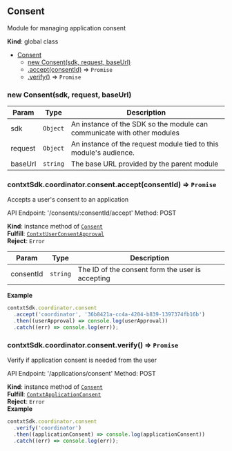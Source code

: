 <a name="Consent"></a>

## Consent
Module for managing application consent

**Kind**: global class  

* [Consent](#Consent)
    * [new Consent(sdk, request, baseUrl)](#new_Consent_new)
    * [.accept(consentId)](#Consent+accept) ⇒ <code>Promise</code>
    * [.verify()](#Consent+verify) ⇒ <code>Promise</code>

<a name="new_Consent_new"></a>

### new Consent(sdk, request, baseUrl)

| Param | Type | Description |
| --- | --- | --- |
| sdk | <code>Object</code> | An instance of the SDK so the module can communicate with other modules |
| request | <code>Object</code> | An instance of the request module tied to this module's audience. |
| baseUrl | <code>string</code> | The base URL provided by the parent module |

<a name="Consent+accept"></a>

### contxtSdk.coordinator.consent.accept(consentId) ⇒ <code>Promise</code>
Accepts a user's consent to an application


API Endpoint: '/consents/:consentId/accept'
Method: POST

**Kind**: instance method of [<code>Consent</code>](#Consent)  
**Fulfill**: [<code>ContxtUserConsentApproval</code>](./Typedefs.md#ContxtUserConsentApproval)  
**Reject**: <code>Error</code>  

| Param | Type | Description |
| --- | --- | --- |
| consentId | <code>string</code> | The ID of the consent form the user is accepting |

**Example**  
```js
contxtSdk.coordinator.consent
  .accept('coordinator', '36b8421a-cc4a-4204-b839-1397374fb16b')
  .then((userApproval) => console.log(userApproval))
  .catch((err) => console.log(err));
```
<a name="Consent+verify"></a>

### contxtSdk.coordinator.consent.verify() ⇒ <code>Promise</code>
Verify if application consent is needed from the user


API Endpoint: '/applications/consent'
Method: POST

**Kind**: instance method of [<code>Consent</code>](#Consent)  
**Fulfill**: [<code>ContxtApplicationConsent</code>](./Typedefs.md#ContxtApplicationConsent)  
**Reject**: <code>Error</code>  
**Example**  
```js
contxtSdk.coordinator.consent
  .verify('coordinator')
  .then((applicationConsent) => console.log(applicationConsent))
  .catch((err) => console.log(err));
```
